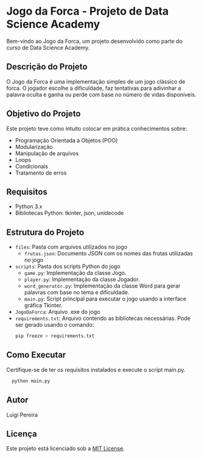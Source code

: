 # Jogo da Forca - Projeto de Data Science Academy

Bem-vindo ao Jogo da Forca, um projeto desenvolvido como parte do curso de Data Science Academy.

## Descrição do Projeto

O Jogo da Forca é uma implementação simples de um jogo clássico de forca. O jogador escolhe a dificuldade, faz tentativas para adivinhar a palavra oculta e ganha ou perde com base no número de vidas disponíveis.

## Objetivo do Projeto

Este projeto teve como intuito colocar em prática conhecimentos sobre:

- Programação Orientada a Objetos (POO)
- Modularização
- Manipulação de arquivos
- Loops
- Condicionais
- Tratamento de erros

## Requisitos

- Python 3.x
- Bibliotecas Python: tkinter, json, unidecode

## Estrutura do Projeto

- `files`: Pasta com arquivos utilizados no jogo
  - `frutas.json`: Documento JSON com os nomes das frutas utilizadas no jogo  
- `scripts`: Pasta dos scripts Python do jogo
  - `game.py`: Implementação da classe Jogo.
  - `player.py`: Implementação da classe Jogador.
  - `word_generator.py`: Implementação da classe Word para gerar palavras com base no tema e dificuldade.
  - `main.py`: Script principal para executar o jogo usando a interface gráfica Tkinter.
- `JogoDaForca`: Arquivo .exe do jogo
- `requirements.txt`: Arquivo contendo as bibliotecas necessárias. Pode ser gerado usando o comando:
  ```bash
  pip freeze > requirements.txt
## Como Executar
Certifique-se de ter os requisitos instalados e execute o script main.py.
```bash
  python main.py
```  
## Autor
Luigi Pereira
## Licença

Este projeto está licenciado sob a [MIT License](LICENSE).
